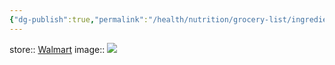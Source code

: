 ```yaml
---
{"dg-publish":true,"permalink":"/health/nutrition/grocery-list/ingredients/spices-and-seasonings/ground-cumin/","created":"","updated":""}
---
```



store:: [Walmart](https://www.walmart.com/ip/Great-Value-Ground-Cumin-2-5-oz/985501095)
image:: ![](https://i5.walmartimages.com/asr/7ea9960d-2ba4-4c4a-9b29-4635f4c2c633.3e6cae02bc2f27b3854ba5da14bd7df5.jpeg?odnHeight=612&odnWidth=612&odnBg=FFFFFF)
